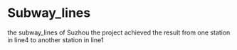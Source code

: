 # Subway_lines
the subway_lines of Suzhou
the project achieved the result from one station in line4 to another station in line1
